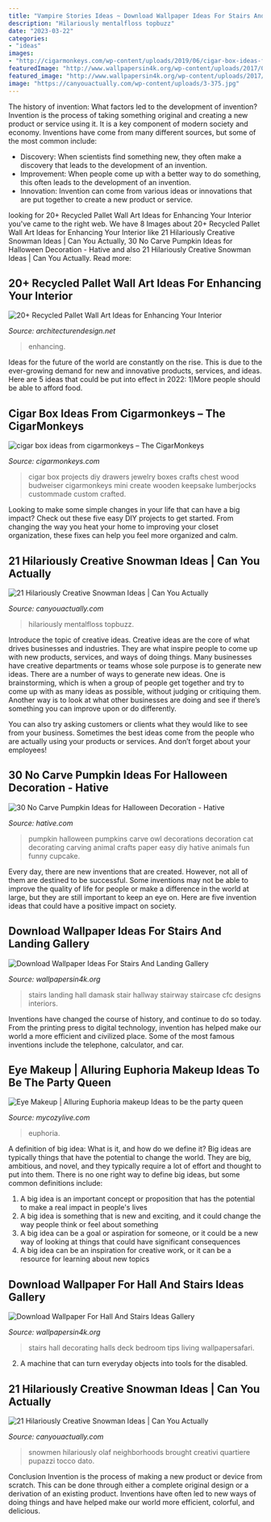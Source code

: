 ```yaml
---
title: "Vampire Stories Ideas ~ Download Wallpaper Ideas For Stairs And Landing Gallery"
description: "Hilariously mentalfloss topbuzz"
date: "2023-03-22"
categories:
- "ideas"
images:
- "http://cigarmonkeys.com/wp-content/uploads/2019/06/cigar-box-ideas-from-cigarmonkeys-8.jpg"
featuredImage: "http://www.wallpapersin4k.org/wp-content/uploads/2017/04/Wallpaper-For-Hall-And-Stairs-Ideas-5.jpg"
featured_image: "http://www.wallpapersin4k.org/wp-content/uploads/2017/04/Wallpaper-For-Hall-And-Stairs-Ideas-5.jpg"
image: "https://canyouactually.com/wp-content/uploads/3-375.jpg"
---
```



The history of invention: What factors led to the development of invention?
Invention is the process of taking something original and creating a new product or service using it. It is a key component of modern society and economy. Inventions have come from many different sources, but some of the most common include: 
- Discovery: When scientists find something new, they often make a discovery that leads to the development of an invention. 
- Improvement: When people come up with a better way to do something, this often leads to the development of an invention. 
- Innovation: Invention can come from various ideas or innovations that are put together to create a new product or service.

	

		
looking for 20+ Recycled Pallet Wall Art Ideas for Enhancing Your Interior you've came to the right web. We have 8 Images about 20+ Recycled Pallet Wall Art Ideas for Enhancing Your Interior like 21 Hilariously Creative Snowman Ideas | Can You Actually, 30 No Carve Pumpkin Ideas for Halloween Decoration - Hative and also 21 Hilariously Creative Snowman Ideas | Can You Actually. Read more:
		
    
## 20+ Recycled Pallet Wall Art Ideas For Enhancing Your Interior

<img loading=lazy src="https://cdn.architecturendesign.net/wp-content/uploads/2015/06/AD-Pallet-Wall-Art-20.jpg" onerror="this.onerror=null;this.src='https://tse1.mm.bing.net/th?id=OIP.qmvGSoMFNI_DEIH-u0OUHQHaJ4&amp;pid=15.1';" alt="20+ Recycled Pallet Wall Art Ideas for Enhancing Your Interior">

_Source: architecturendesign.net_

>enhancing. 

	

Ideas for the future of the world are constantly on the rise. This is due to the ever-growing demand for new and innovative products, services, and ideas. Here are 5 ideas that could be put into effect in 2022: 1)More people should be able to afford food. 

    
## Cigar Box Ideas From Cigarmonkeys – The CigarMonkeys

<img loading=lazy src="http://cigarmonkeys.com/wp-content/uploads/2019/06/cigar-box-ideas-from-cigarmonkeys-8.jpg" onerror="this.onerror=null;this.src='https://tse4.mm.bing.net/th?id=OIP.uGIu-G9Vpk-5SzS0xr8AawHaJ4&amp;pid=15.1';" alt="cigar box ideas from cigarmonkeys – The CigarMonkeys">

_Source: cigarmonkeys.com_

>cigar box projects diy drawers jewelry boxes crafts chest wood budweiser cigarmonkeys mini create wooden keepsake lumberjocks custommade custom crafted. 

	

Looking to make some simple changes in your life that can have a big impact? Check out these five easy DIY projects to get started. From changing the way you heat your home to improving your closet organization, these fixes can help you feel more organized and calm.

    
## 21 Hilariously Creative Snowman Ideas | Can You Actually

<img loading=lazy src="https://canyouactually.com/wp-content/uploads/8-291.jpg" onerror="this.onerror=null;this.src='https://tse4.mm.bing.net/th?id=OIP.GTausavsGy8mz78Bq0ktogHaJ6&amp;pid=15.1';" alt="21 Hilariously Creative Snowman Ideas | Can You Actually">

_Source: canyouactually.com_

>hilariously mentalfloss topbuzz. 

	

Introduce the topic of creative ideas.
Creative ideas are the core of what drives businesses and industries. They are what inspire people to come up with new products, services, and ways of doing things. Many businesses have creative departments or teams whose sole purpose is to generate new ideas.
There are a number of ways to generate new ideas. One is brainstorming, which is when a group of people get together and try to come up with as many ideas as possible, without judging or critiquing them. Another way is to look at what other businesses are doing and see if there’s something you can improve upon or do differently.

You can also try asking customers or clients what they would like to see from your business. Sometimes the best ideas come from the people who are actually using your products or services. And don’t forget about your employees!

    
## 30 No Carve Pumpkin Ideas For Halloween Decoration - Hative

<img loading=lazy src="https://hative.com/wp-content/uploads/2014/10/no-carve-pumpkin-ideas/25-owl-pumpkin.jpg" onerror="this.onerror=null;this.src='https://tse1.mm.bing.net/th?id=OIP.3lpwoPyp6j0k9ZKYThrHVQHaJ4&amp;pid=15.1';" alt="30 No Carve Pumpkin Ideas for Halloween Decoration - Hative">

_Source: hative.com_

>pumpkin halloween pumpkins carve owl decorations decoration cat decorating carving animal crafts paper easy diy hative animals fun funny cupcake. 

	

Every day, there are new inventions that are created. However, not all of them are destined to be successful. Some inventions may not be able to improve the quality of life for people or make a difference in the world at large, but they are still important to keep an eye on. Here are five invention ideas that could have a positive impact on society.

    
## Download Wallpaper Ideas For Stairs And Landing Gallery

<img loading=lazy src="http://www.wallpapersin4k.org/wp-content/uploads/2017/04/Wallpaper-Ideas-For-Stairs-And-Landing-20.jpg" onerror="this.onerror=null;this.src='https://tse3.mm.bing.net/th?id=OIP.ydOeC9lf-QrJknA8XuuKygHaKx&amp;pid=15.1';" alt="Download Wallpaper Ideas For Stairs And Landing Gallery">

_Source: wallpapersin4k.org_

>stairs landing hall damask stair hallway stairway staircase cfc designs interiors. 

	

Inventions have changed the course of history, and continue to do so today. From the printing press to digital technology, invention has helped make our world a more efficient and civilized place. Some of the most famous inventions include the telephone, calculator, and car.

    
## Eye Makeup | Alluring Euphoria Makeup Ideas To Be The Party Queen

<img loading=lazy src="https://mycozylive.com/wp-content/uploads/2020/08/29-1.jpg" onerror="this.onerror=null;this.src='https://tse4.mm.bing.net/th?id=OIP.dTA7TNIK3TbyKA6NIEGCFQHaKi&amp;pid=15.1';" alt="Eye Makeup | Alluring Euphoria makeup Ideas to be the party queen">

_Source: mycozylive.com_

>euphoria. 

	

A definition of big idea: What is it, and how do we define it?
Big ideas are typically things that have the potential to change the world. They are big, ambitious, and novel, and they typically require a lot of effort and thought to put into them. There is no one right way to define big ideas, but some common definitions include: 
1. A big idea is an important concept or proposition that has the potential to make a real impact in people's lives
2. A big idea is something that is new and exciting, and it could change the way people think or feel about something
3. A big idea can be a goal or aspiration for someone, or it could be a new way of looking at things that could have significant consequences
4. A big idea can be an inspiration for creative work, or it can be a resource for learning about new topics

    
## Download Wallpaper For Hall And Stairs Ideas Gallery

<img loading=lazy src="http://www.wallpapersin4k.org/wp-content/uploads/2017/04/Wallpaper-For-Hall-And-Stairs-Ideas-5.jpg" onerror="this.onerror=null;this.src='https://tse4.mm.bing.net/th?id=OIP.tqmHffp49QYPmv7BQJ1EXQHaLH&amp;pid=15.1';" alt="Download Wallpaper For Hall And Stairs Ideas Gallery">

_Source: wallpapersin4k.org_

>stairs hall decorating halls deck bedroom tips living wallpapersafari. 

	

2. A machine that can turn everyday objects into tools for the disabled.

    
## 21 Hilariously Creative Snowman Ideas | Can You Actually

<img loading=lazy src="https://canyouactually.com/wp-content/uploads/3-375.jpg" onerror="this.onerror=null;this.src='https://tse3.mm.bing.net/th?id=OIP.l3wW7uPphgrYg80V-tCPUAHaJ4&amp;pid=15.1';" alt="21 Hilariously Creative Snowman Ideas | Can You Actually">

_Source: canyouactually.com_

>snowmen hilariously olaf neighborhoods brought creativi quartiere pupazzi tocco dato. 

	

Conclusion
Invention is the process of making a new product or device from scratch. This can be done through either a complete original design or a derivation of an existing product. Inventions have often led to new ways of doing things and have helped make our world more efficient, colorful, and delicious.

